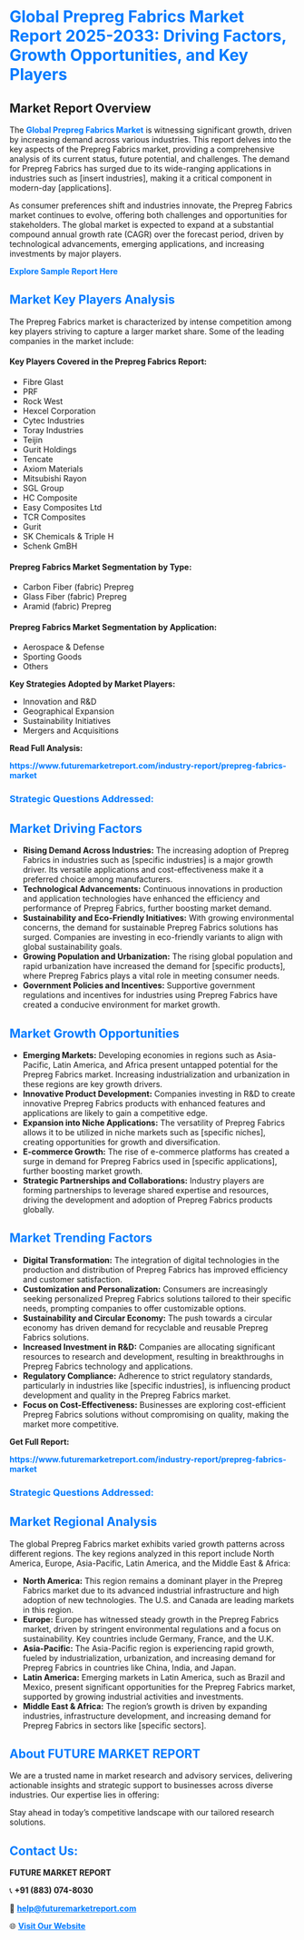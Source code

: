 <h1 style="color: #007BFF;">Global Prepreg Fabrics Market Report 2025-2033: Driving Factors, Growth Opportunities, and Key Players</h1>

<section id="overview">
<h2>Market Report Overview</h2>
<p>The <a href="https://www.futuremarketreport.com/industry-report/prepreg-fabrics-market" style="color: #007BFF; text-decoration: none;"><strong>Global Prepreg Fabrics Market</strong></a> is witnessing significant growth, driven by increasing demand across various industries. This report delves into the key aspects of the Prepreg Fabrics market, providing a comprehensive analysis of its current status, future potential, and challenges. The demand for Prepreg Fabrics has surged due to its wide-ranging applications in industries such as [insert industries], making it a critical component in modern-day [applications].</p>
<p>As consumer preferences shift and industries innovate, the Prepreg Fabrics market continues to evolve, offering both challenges and opportunities for stakeholders. The global market is expected to expand at a substantial compound annual growth rate (CAGR) over the forecast period, driven by technological advancements, emerging applications, and increasing investments by major players.</p>
</section>

<section id="overview">
<p><a href="https://www.futuremarketreport.com/request-sample/reportId=59245" style="color: #007BFF; text-decoration: none;"><strong>Explore Sample Report Here</strong></a></p>
</section>

<section id="key-players">
<h2 style="color: #007BFF;">Market Key Players Analysis</h2>
<p>The Prepreg Fabrics market is characterized by intense competition among key players striving to capture a larger market share. Some of the leading companies in the market include:</p>
<h4>Key Players Covered in the Prepreg Fabrics Report:</h4>
<ul><li>Fibre Glast</li><li>PRF</li><li>Rock West</li><li>Hexcel Corporation</li><li>Cytec Industries</li><li>Toray Industries</li><li>Teijin</li><li>Gurit Holdings</li><li>Tencate</li><li>Axiom Materials</li><li>Mitsubishi Rayon</li><li>SGL Group</li><li>HC Composite</li><li>Easy Composites Ltd</li><li>TCR Composites</li><li>Gurit</li><li>SK Chemicals &amp; Triple H</li><li>Schenk GmBH</li></ul>
<h4>Prepreg Fabrics Market Segmentation by Type:</h4>
<ul><li>Carbon Fiber (fabric) Prepreg</li><li>Glass Fiber (fabric) Prepreg</li><li>Aramid (fabric) Prepreg</li></ul>

<h4>Prepreg Fabrics Market Segmentation by Application:</h4>
<ul><li>Aerospace &amp; Defense</li><li>Sporting Goods</li><li>Others</li></ul>
<p><strong>Key Strategies Adopted by Market Players:</strong></p>
<ul>
<li>Innovation and R&D</li>
<li>Geographical Expansion</li>
<li>Sustainability Initiatives</li>
<li>Mergers and Acquisitions</li>
</ul>
</section>

<section>
<p><strong>Read Full Analysis: </strong></p><a href="https://www.futuremarketreport.com/industry-report/prepreg-fabrics-market" style="color: #007BFF; text-decoration: none;"><strong>https://www.futuremarketreport.com/industry-report/prepreg-fabrics-market</strong></a>
<h3 style="color: #007BFF;">Strategic Questions Addressed:</h3>
</section>

<section id="driving-factors">
<h2 style="color: #007BFF;">Market Driving Factors</h2>
<ul>
<li><strong>Rising Demand Across Industries:</strong> The increasing adoption of Prepreg Fabrics in industries such as [specific industries] is a major growth driver. Its versatile applications and cost-effectiveness make it a preferred choice among manufacturers.</li>
<li><strong>Technological Advancements:</strong> Continuous innovations in production and application technologies have enhanced the efficiency and performance of Prepreg Fabrics, further boosting market demand.</li>
<li><strong>Sustainability and Eco-Friendly Initiatives:</strong> With growing environmental concerns, the demand for sustainable Prepreg Fabrics solutions has surged. Companies are investing in eco-friendly variants to align with global sustainability goals.</li>
<li><strong>Growing Population and Urbanization:</strong> The rising global population and rapid urbanization have increased the demand for [specific products], where Prepreg Fabrics plays a vital role in meeting consumer needs.</li>
<li><strong>Government Policies and Incentives:</strong> Supportive government regulations and incentives for industries using Prepreg Fabrics have created a conducive environment for market growth.</li>
</ul>
</section>

<section id="growth-opportunities">
<h2 style="color: #007BFF;">Market Growth Opportunities</h2>
<ul>
<li><strong>Emerging Markets:</strong> Developing economies in regions such as Asia-Pacific, Latin America, and Africa present untapped potential for the Prepreg Fabrics market. Increasing industrialization and urbanization in these regions are key growth drivers.</li>
<li><strong>Innovative Product Development:</strong> Companies investing in R&D to create innovative Prepreg Fabrics products with enhanced features and applications are likely to gain a competitive edge.</li>
<li><strong>Expansion into Niche Applications:</strong> The versatility of Prepreg Fabrics allows it to be utilized in niche markets such as [specific niches], creating opportunities for growth and diversification.</li>
<li><strong>E-commerce Growth:</strong> The rise of e-commerce platforms has created a surge in demand for Prepreg Fabrics used in [specific applications], further boosting market growth.</li>
<li><strong>Strategic Partnerships and Collaborations:</strong> Industry players are forming partnerships to leverage shared expertise and resources, driving the development and adoption of Prepreg Fabrics products globally.</li>
</ul>
</section>

<section id="trending-factors">
<h2 style="color: #007BFF;">Market Trending Factors</h2>
<ul>
<li><strong>Digital Transformation:</strong> The integration of digital technologies in the production and distribution of Prepreg Fabrics has improved efficiency and customer satisfaction.</li>
<li><strong>Customization and Personalization:</strong> Consumers are increasingly seeking personalized Prepreg Fabrics solutions tailored to their specific needs, prompting companies to offer customizable options.</li>
<li><strong>Sustainability and Circular Economy:</strong> The push towards a circular economy has driven demand for recyclable and reusable Prepreg Fabrics solutions.</li>
<li><strong>Increased Investment in R&D:</strong> Companies are allocating significant resources to research and development, resulting in breakthroughs in Prepreg Fabrics technology and applications.</li>
<li><strong>Regulatory Compliance:</strong> Adherence to strict regulatory standards, particularly in industries like [specific industries], is influencing product development and quality in the Prepreg Fabrics market.</li>
<li><strong>Focus on Cost-Effectiveness:</strong> Businesses are exploring cost-efficient Prepreg Fabrics solutions without compromising on quality, making the market more competitive.</li>
</ul>
</section>

<section>
<p><strong>Get Full Report: </strong></p><a href="https://www.futuremarketreport.com/industry-report/prepreg-fabrics-market" style="color: #007BFF; text-decoration: none;"><strong>https://www.futuremarketreport.com/industry-report/prepreg-fabrics-market</strong></a>
<h3 style="color: #007BFF;">Strategic Questions Addressed:</h3>
</section>


<section id="regional-analysis">
<h2 style="color: #007BFF;">Market Regional Analysis</h2>
<p>The global Prepreg Fabrics market exhibits varied growth patterns across different regions. The key regions analyzed in this report include North America, Europe, Asia-Pacific, Latin America, and the Middle East & Africa:</p>
<ul>
<li><strong>North America:</strong> This region remains a dominant player in the Prepreg Fabrics market due to its advanced industrial infrastructure and high adoption of new technologies. The U.S. and Canada are leading markets in this region.</li>
<li><strong>Europe:</strong> Europe has witnessed steady growth in the Prepreg Fabrics market, driven by stringent environmental regulations and a focus on sustainability. Key countries include Germany, France, and the U.K.</li>
<li><strong>Asia-Pacific:</strong> The Asia-Pacific region is experiencing rapid growth, fueled by industrialization, urbanization, and increasing demand for Prepreg Fabrics in countries like China, India, and Japan.</li>
<li><strong>Latin America:</strong> Emerging markets in Latin America, such as Brazil and Mexico, present significant opportunities for the Prepreg Fabrics market, supported by growing industrial activities and investments.</li>
<li><strong>Middle East & Africa:</strong> The region’s growth is driven by expanding industries, infrastructure development, and increasing demand for Prepreg Fabrics in sectors like [specific sectors].</li>
</ul>
</section>

<footer>
<h2 style="color: #007BFF;">About FUTURE MARKET REPORT</h2>
<p>We are a trusted name in market research and advisory services, delivering actionable insights and strategic support to businesses across diverse industries. Our expertise lies in offering:</p>

<p>Stay ahead in today’s competitive landscape with our tailored research solutions.</p>

<h2 style="color: #007BFF;">Contact Us:</h2>
<p><strong>FUTURE MARKET REPORT</strong></p>
<p>📞 <strong>+91 (883) 074-8030</strong></p>
<p>📧 <strong><a href="mailto:help@futuremarketreport.com" style="color: #007BFF;">help@futuremarketreport.com</a></strong></p>
<p>🌐 <strong><a href="https://www.futuremarketreport.com/" style="color: #007BFF;">Visit Our Website</a></strong></p>
</footer>
